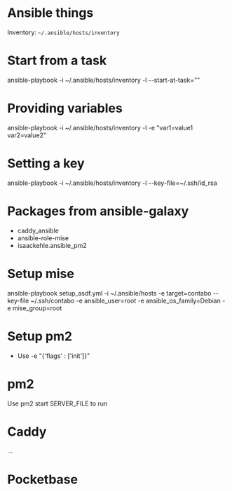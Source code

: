 # Ansible things

Inventory: `~/.ansible/hosts/inventory`

# Start from a task
ansible-playbook -i ~/.ansible/hosts/inventory -l <host> --start-at-task="<task>" <playbook>

# Providing variables
ansible-playbook -i ~/.ansible/hosts/inventory -l <host> -e "var1=value1 var2=value2" <playbook>

# Setting a key
ansible-playbook -i ~/.ansible/hosts/inventory -l <host> --key-file=~/.ssh/id_rsa <playbook>

# Packages from ansible-galaxy
* caddy_ansible
* ansible-role-mise
* isaackehle.ansible_pm2


# Setup mise
ansible-playbook setup_asdf.yml -i ~/.ansible/hosts -e target=contabo --key-file ~/.ssh/contabo -e ansible_user=root -e ansible_os_family=Debian -e mise_group=root

# Setup pm2
- Use -e "{'flags' : ['init']}"

# pm2

Use pm2 start SERVER_FILE to run

# Caddy
...

# Pocketbase
